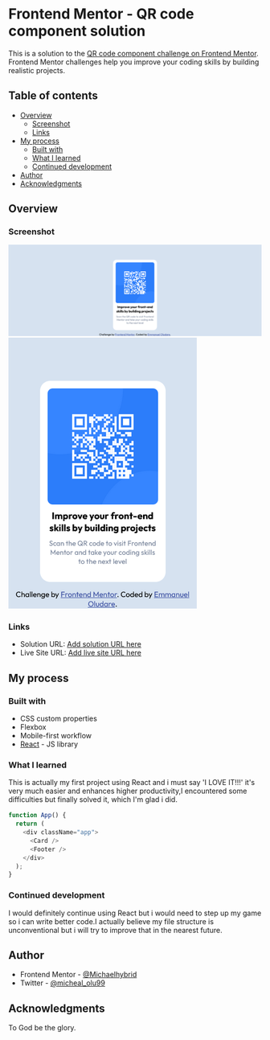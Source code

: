 # Frontend Mentor - QR code component solution

This is a solution to the [QR code component challenge on Frontend Mentor](https://www.frontendmentor.io/challenges/qr-code-component-iux_sIO_H). Frontend Mentor challenges help you improve your coding skills by building realistic projects. 

## Table of contents

- [Overview](#overview)
  - [Screenshot](#screenshot)
  - [Links](#links)
- [My process](#my-process)
  - [Built with](#built-with)
  - [What I learned](#what-i-learned)
  - [Continued development](#continued-development)
- [Author](#author)
- [Acknowledgments](#acknowledgments)


## Overview

### Screenshot

![Desktop](./src/components/images/Desktop.png)
![Mobile](./src/components/images/Phone.png)

### Links

- Solution URL: [Add solution URL here](https://your-solution-url.com)
- Live Site URL: [Add live site URL here](https://your-live-site-url.com)

## My process

### Built with

- CSS custom properties
- Flexbox
- Mobile-first workflow
- [React](https://reactjs.org/) - JS library

### What I learned

This is actually my first project using React and i must say 'I LOVE IT!!!' it's very much easier and enhances higher productivity,I encountered some difficulties but finally solved it, which I'm glad i did.

```js
function App() {
  return (
    <div className="app">
      <Card />
      <Footer />
    </div>
  );
}
```

### Continued development

I would definitely continue using React but i would need to step up my game so i can write better code.I actually believe my file structure is unconventional but i will try to improve that in the nearest future.

## Author
- Frontend Mentor - [@Michaelhybrid](https://www.frontendmentor.io/profile/Michaelhybrid)
- Twitter - [@micheal_olu99](https://twitter.com/micheal_olu99)

## Acknowledgments
To God be the glory.
